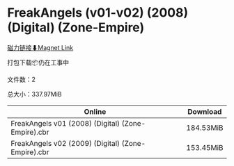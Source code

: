# FreakAngels (v01-v02) (2008) (Digital) (Zone-Empire)

[磁力链接⬇Magnet Link](magnet:?xt=urn:btih:86839210df31efeb6142eb54cc55e46480fed128&dn=FreakAngels%20%28v01-v02%29%20%282008%29%20%28Digital%29%20%28Zone-Empire%29)

打包下载📦仍在工事中

文件数：2

总大小：337.97MiB

Online | Download
--- | ---
FreakAngels v01 (2008) (Digital) (Zone-Empire).cbr | 184.53MiB
FreakAngels v02 (2009) (Digital) (Zone-Empire).cbr | 153.45MiB